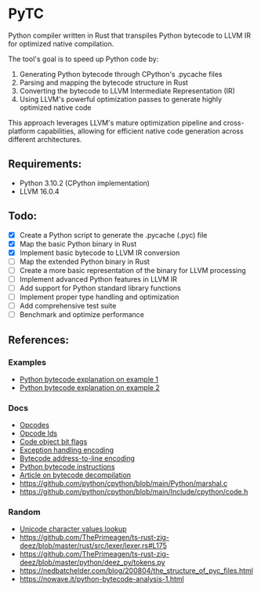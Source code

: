 # PyTC

Python compiler written in Rust that transpiles Python bytecode to LLVM IR for optimized native compilation.

The tool's goal is to speed up Python code by:

1. Generating Python bytecode through CPython's .pycache files
2. Parsing and mapping the bytecode structure in Rust
3. Converting the bytecode to LLVM Intermediate Representation (IR)
4. Using LLVM's powerful optimization passes to generate highly optimized native code

This approach leverages LLVM's mature optimization pipeline and cross-platform capabilities, allowing for efficient native code generation across different architectures.

## Requirements:

- Python 3.10.2 (CPython implementation)
- LLVM 16.0.4

## Todo:

- [x] Create a Python script to generate the .pycache (.pyc) file
- [x] Map the basic Python binary in Rust
- [x] Implement basic bytecode to LLVM IR conversion
- [ ] Map the extended Python binary in Rust
- [ ] Create a more basic representation of the binary for LLVM processing
- [ ] Implement advanced Python features in LLVM IR
- [ ] Add support for Python standard library functions
- [ ] Implement proper type handling and optimization
- [ ] Add comprehensive test suite
- [ ] Benchmark and optimize performance

## References:

### Examples

- [Python bytecode explanation on example 1](https://reverseengineering.stackexchange.com/questions/21085/the-structure-of-the-pythons-marshaled-code-object-or-pyc-file)
- [Python bytecode explanation on example 2](https://stackoverflow.com/questions/16064409/how-to-create-a-code-object-in-python/16123158#16123158)

### Docs

- [Opcodes](https://github.com/python/cpython/blob/main/Include/opcode.h)
- [Opcode Ids](https://github.com/python/cpython/blob/main/Include/opcode_ids.h)
- [Code object bit flags](https://docs.python.org/3/library/inspect.html#inspect-module-co-flags)
- [Exception handling encoding](https://github.com/python/cpython/blob/main/Objects/exception_handling_notes.txt)
- [Bytecode address-to-line encoding](https://github.com/python/cpython/blob/main/Objects/locations.md)
- [Python bytecode instructions](https://docs.python.org/3/library/dis.html#python-bytecode-instructions)
- [Article on bytecode decompilation](https://medium.com/@skuznetsov/understanding-python-byte-code-and-decompilation-a-comprehensive-guide-a35a9c1329cb)
- https://github.com/python/cpython/blob/main/Python/marshal.c
- https://github.com/python/cpython/blob/main/Include/cpython/code.h

### Random

- [Unicode character values lookup](https://unicodelookup.com/#c/2)
- https://github.com/ThePrimeagen/ts-rust-zig-deez/blob/master/rust/src/lexer/lexer.rs#L175
- https://github.com/ThePrimeagen/ts-rust-zig-deez/blob/master/python/deez_py/tokens.py
- https://nedbatchelder.com/blog/200804/the_structure_of_pyc_files.html
- https://nowave.it/python-bytecode-analysis-1.html
